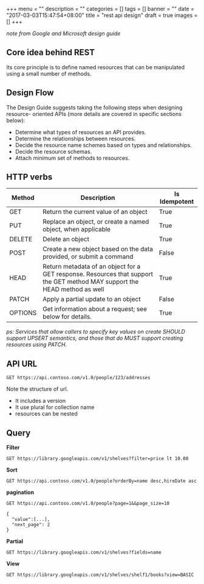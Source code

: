 +++
menu = ""
description = ""
categories = []
tags = []
banner = ""
date = "2017-03-03T15:47:54+08:00"
title = "rest api design"
draft = true
images = []
+++

*note from Google and Microsoft design guide*

## Core idea behind REST
Its core principle is to define named resources that can be manipulated using a small number of methods.

## Design Flow
The Design Guide suggests taking the following steps when designing resource- oriented APIs (more details are covered in specific sections below):

* Determine what types of resources an API provides.
* Determine the relationships between resources.
* Decide the resource name schemes based on types and relationships.
* Decide the resource schemas.
* Attach minimum set of methods to resources.

## HTTP verbs

Method  | Description                                                                                                                | Is Idempotent
------- | -------------------------------------------------------------------------------------------------------------------------- | -------------
GET     | Return the current value of an object                                                                                      | True
PUT     | Replace an object, or create a named object, when applicable                                                               | True
DELETE  | Delete an object                                                                                                           | True
POST    | Create a new object based on the data provided, or submit a command                                                        | False
HEAD    | Return metadata of an object for a GET response. Resources that support the GET method MAY support the HEAD method as well | True
PATCH   | Apply a partial update to an object                                                                                        | False
OPTIONS | Get information about a request; see below for details.                                                                    | True

*ps: Services that allow callers to specify key values on create SHOULD support UPSERT semantics, and those that do MUST support creating resources using PATCH.*

## API URL

```http
GET https://api.contoso.com/v1.0/people/123/addresses
```

Note the structure of url.
  * It includes a version
  * It use plural for collection name
  * resources can be nested

## Query
**Filter**
```http
GET https://library.googleapis.com/v1/shelves?filter=price lt 10.00
```
**Sort**
```http
GET https://api.contoso.com/v1.0/people?orderBy=name desc,hireDate asc
```
**pagination**
```http
GET https://api.contoso.com/v1.0/people?page=1&&page_size=10

{
  "value":[...],
  "next_page": 2
}
```
**Partial**
```http
GET https://library.googleapis.com/v1/shelves?fields=name
```
**View**
```http
GET https://library.googleapis.com/v1/shelves/shelf1/books?view=BASIC
```
